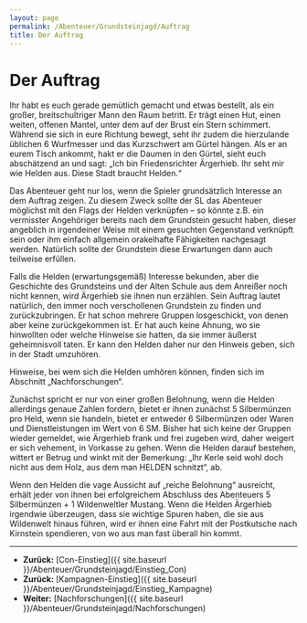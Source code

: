 ```yaml
---
layout: page
permalink: /Abenteuer/Grundsteinjagd/Auftrag
title: Der Auftrag
---
```


# Der Auftrag

Ihr habt es euch gerade gemütlich gemacht und etwas bestellt, als ein großer, breitschultriger Mann den Raum betritt. Er trägt einen Hut, einen weiten, offenen Mantel, unter dem auf der Brust ein Stern schimmert. Während sie sich in eure Richtung bewegt, seht ihr zudem die hierzulande üblichen 6 Wurfmesser und das Kurzschwert am Gürtel hängen. Als er an eurem Tisch ankommt, hakt er die Daumen in den Gürtel, sieht euch abschätzend an und sagt: &bdquo;Ich bin Friedensrichter Ärgerhieb. Ihr seht mir wie Helden aus. Diese Stadt braucht Helden.&ldquo;

Das Abenteuer geht nur los, wenn die Spieler grundsätzlich Interesse an dem Auftrag zeigen. Zu diesem Zweck sollte der SL das Abenteuer möglichst mit den Flags der Helden verknüpfen &ndash; so könnte z.B. ein vermisster Angehöriger bereits nach dem Grundstein gesucht haben, dieser angeblich in irgendeiner Weise mit einem gesuchten Gegenstand verknüpft sein oder ihm einfach allgemein orakelhafte Fähigkeiten nachgesagt werden. Natürlich sollte der Grundstein diese Erwartungen dann auch teilweise erfüllen.

Falls die Helden (erwartungsgemäß) Interesse bekunden, aber die Geschichte des Grundsteins und der Alten Schule aus dem Anreißer noch nicht kennen, wird Ärgerhieb sie ihnen nun erzählen. Sein Auftrag lautet natürlich, den immer noch verschollenen Grundstein zu finden und zurückzubringen. Er hat schon mehrere Gruppen losgeschickt, von denen aber keine zurückgekommen ist. Er hat auch keine Ahnung, wo sie hinwollten oder welche Hinweise sie hatten, da sie immer äußerst geheimnisvoll taten. Er kann den Helden daher nur den Hinweis geben, sich in der Stadt umzuhören.

Hinweise, bei wem sich die Helden umhören können, finden sich im Abschnitt &bdquo;Nachforschungen&ldquo;.

Zunächst spricht er nur von einer großen Belohnung, wenn die Helden allerdings genaue Zahlen fordern, bietet er ihnen zunächst 5 Silbermünzen pro Held, wenn sie handeln, bietet er entweder 6 Silbermünzen oder Waren und Dienstleistungen im Wert von 6 SM. Bisher hat sich keine der Gruppen wieder gemeldet, wie Ärgerhieb frank und frei zugeben wird, daher weigert er sich vehement, in Vorkasse zu gehen. Wenn die Helden darauf bestehen, wittert er Betrug und winkt mit der Bemerkung: &bdquo;Ihr Kerle seid wohl doch nicht aus dem Holz, aus dem man HELDEN schnitzt&ldquo;, ab.

Wenn den Helden die vage Aussicht auf &bdquo;reiche Belohnung&ldquo; ausreicht, erhält jeder von ihnen bei erfolgreichem Abschluss des Abenteuers 5 Silbermünzen + 1 Wildenweltler Mustang. Wenn die Helden Ärgerhieb irgendwie überzeugen, dass sie wichtige Spuren haben, die sie aus Wildenwelt hinaus führen, wird er ihnen eine Fahrt mit der Postkutsche nach Kirnstein spendieren, von wo aus man fast überall hin kommt.

***

- **Zurück:** [Con-Einstieg]({{ site.baseurl }}/Abenteuer/Grundsteinjagd/Einstieg_Con)
- **Zurück:** [Kampagnen-Einstieg]({{ site.baseurl }}/Abenteuer/Grundsteinjagd/Einstieg_Kampagne)
- **Weiter:** [Nachforschungen]({{ site.baseurl }}/Abenteuer/Grundsteinjagd/Nachforschungen)
